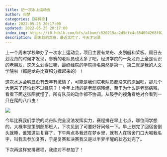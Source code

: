 ```yaml
---
title: 记一次水上运动会
author: 归梦
categories: [碎碎念]
date: 2022-05-25 20:17:00
updated: 2022-05-25 20:17:00
index_img: https://i0.hdslb.com/bfs/album/c520215aa2d5dfc4c654004268f0242ce569760e.jpg@600w.webp
description: 周末划的龙舟，最近太忙了，今天才记录
---
```


上一个周末学校举办了一次水上运动会，项目主要有龙舟、皮划艇和桨板。周日去划龙舟的时候才发现，参赛的老队员也太多了吧，经济学院的一条龙舟上全是认识的老朋友，这怎么划得过嘛，最终经院的学院排名果然是第一，第二就是我的人文学院啦（都是龙舟比赛积分撑起来的）！

这次水运会明显没有去年有激情了，可能是我们院老队员都没来的原因吧，那几个大佬来了还怕划不过经院？！今年上场的是老弱病残组，至于为什么是老弱病残，看看下面这张图就懂了，所有队员的动作都不协调，从鼓手的视角看绝对会看到一只在爬的八爪虫！

![](https://i0.hdslb.com/bfs/album/a54292ee611a8203e385a89ae73cf2694f19689d.jpg@1000w.webp)

今年比赛我们学院的龙舟队完全没法发挥实力，赛程排在早上七点，哪位同学想的，大概率是策划部那班人，下次见到了可要好好问候一下。早上划完了回宿舍倒头就睡，谁知道进复赛了，下午两点多我还在梦乡里，就有人在宿舍门口大喊我名字，叫我去参加复赛，于是复赛和决赛我又是以半梦半醒的状态划完了。

下次再这样安排赛程，我绝对不参加了！